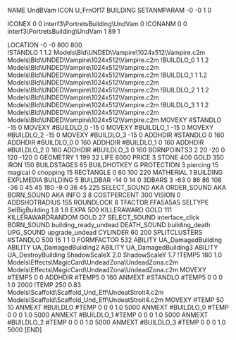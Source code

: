 NAME UndBVam
ICON U_FrnOf17
BUILDING
SETANMPARAM -0 -0 1 0

ICONEX 0 0 interf3\PortretsBuilding\UndVam 0
ICONANM 0 0 interf3\PortretsBuilding\UndVam 1 89 1

LOCATION -0 -0 800 800              
!STANDLO      1 1.2 Models\Bld\UNDED\Vampire\1024x512\Vampire.c2m Models\Bld\UNDED\Vampire\1024x512\Vampire.c2m
!BUILDLO_0    1 1.2 Models\Bld\UNDED\Vampire\1024x512\Vampire.c2m Models\Bld\UNDED\Vampire\1024x512\Vampire.c2m
!BUILDLO_1    1 1.2 Models\Bld\UNDED\Vampire\1024x512\Vampire.c2m Models\Bld\UNDED\Vampire\1024x512\Vampire.c2m
!BUILDLO_2    1 1.2 Models\Bld\UNDED\Vampire\1024x512\Vampire.c2m Models\Bld\UNDED\Vampire\1024x512\Vampire.c2m
!BUILDLO_3    1 1.2 Models\Bld\UNDED\Vampire\1024x512\Vampire.c2m Models\Bld\UNDED\Vampire\1024x512\Vampire.c2m
MOVEXY #STANDLO   -15 0
MOVEXY #BUILDLO_0 -15 0
MOVEXY #BUILDLO_1 -15 0
MOVEXY #BUILDLO_2 -15 0
MOVEXY #BUILDLO_3 -15 0
ADDHDIR #STANDLO 0 160
ADDHDIR #BUILDLO_0 0 160
ADDHDIR #BUILDLO_1 0 160
ADDHDIR #BUILDLO_2 0 160
ADDHDIR #BUILDLO_3 0 160
BORNPOINTS3 2 20 -20 0 120 -120 0
GEOMETRY 1 199 32
LIFE     6000
PRICE 3 STONE 400 GOLD 350 IRON 150
BUILDSTAGES 65
BUILDHOTKEY		G
PROTECTION 3 piercing 15 magical 0 chopping 15
RECTANGLE    0 60 100 220
MATHERIAL 1 BUILDING
EXPLMEDIA BUILDING 5
BUILDBAR    -14 0 14 0
3DBARS 3 -63 0 86 86 108 -36 0 45 45 180 -9 0 36 45 225
SELECT_SOUND AKA
ORDER_SOUND AKA
BORN_SOUND   AKA
INFO 3 8
COSTPERCENT 300
VISION 0
ADDSHOTRADIUS 155
ROUNDLOCK 8
TFACTOR FFA5A5A5
SELTYPE SelBigBuilding 1.8 1.8
EXPA 500
KILLERAWARD             GOLD 111
KILLERAWARDRANDOM       GOLD 27
SELECT_SOUND interface_click
BORN_SOUND building_ready_undead
DEATH_SOUND building_death
UPG_SOUND upgrade_undead
CYLINDER 60 200
SPLITCLUSTERS #STANDLO 500 15 1 1 0
FORMFACTOR 532
ABILITY UA_DamagedBuilding
ABILITY UA_DamagedBuilding2
ABILITY UA_DamagedBuilding3
ABILITY UA_DestroyBuilding
ShadowScaleX 2.0
ShadowScaleY 1.7
!TEMP5 180 1.0 Models\Effects\MagicCard\UndeadZona\UndeadZona.c2m Models\Effects\MagicCard\UndeadZona\UndeadZona.c2m
MOVEXY  #TEMP5 0 0
ADDHDIR #TEMP5 0 160
ANMEXT #STANDLO #TEMP5 0 0 0 1.0 2000
!TEMP 250 0.83 Models\Scaffold\Scaffold_Und_Eff\UndeatStroit4.c2m Models\Scaffold\Scaffold_Und_Eff\UndeatStroit4.c2m
MOVEXY  #TEMP 50 10
ANMEXT #BUILDLO #TEMP  0 0 0 1.0 5000
ANMEXT #BUILDLO_0 #TEMP  0 0 0 1.0 5000
ANMEXT #BUILDLO_1 #TEMP  0 0 0 1.0 5000
ANMEXT #BUILDLO_2 #TEMP  0 0 0 1.0 5000
ANMEXT #BUILDLO_3 #TEMP  0 0 0 1.0 5000
[END]
